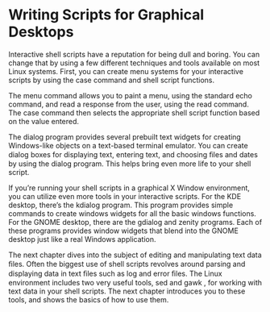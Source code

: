 # Writing Scripts for Graphical Desktops
Interactive shell scripts have a reputation for being dull and boring. You can change that by using a few different techniques and tools available on most Linux systems. First, you can create menu systems for your interactive scripts by using the case command and shell script functions.

The menu command allows you to paint a menu, using the standard echo command, and read a response from the user, using the read command. The case command then selects the appropriate shell script function based on the value entered.

The dialog program provides several prebuilt text widgets for creating Windows-like objects on a text-based terminal emulator. You can create dialog boxes for displaying text, entering text, and choosing ﬁles and dates by using the dialog program. This helps bring even more life to your shell script.

If you’re running your shell scripts in a graphical X Window environment, you can utilize even more tools in your interactive scripts. For the KDE desktop, there’s the kdialog program. This program provides simple commands to create windows widgets for all the basic windows functions. For the GNOME desktop, there are the gdialog and zenity programs. Each of these programs provides window widgets that blend into the GNOME desktop just like a real Windows application.

The next chapter dives into the subject of editing and manipulating text data ﬁles. Often the biggest use of shell scripts revolves around parsing and displaying data in text ﬁles such as log and error ﬁles. The Linux environment includes two very useful tools, sed and gawk , for working with text data in your shell scripts. The next chapter introduces you to these tools, and shows the basics of how to use them.
